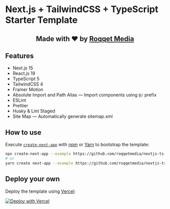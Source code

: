 # Next.js + TailwindCSS + TypeScript Starter Template

<div align="center">
  <h2>Made with ❤ by <a href="https://github.com/roqqetmedia">Roqqet Media</a></h2>
</div>

## Features

- Next.js 15
- React.js 19
- TypeScript 5
- TailwindCSS 4
- Framer Motion
- Absolute Import and Path Alias — Import components using `@/` prefix
- ESLint
- Prettier
- Husky & Lint Staged
- Site Map — Automatically generate sitemap.xml

## How to use

Execute
[`create-next-app`](https://github.com/vercel/next.js/tree/canary/packages/create-next-app)
with [npm](https://docs.npmjs.com/cli/init) or
[Yarn](https://yarnpkg.com/lang/en/docs/cli/create/) to bootstrap the template:

```bash
npx create-next-app --example https://github.com/roqqetmedia/nextjs-ts-tailwind-starter nextjs-ts-tailwind-starter
# or
yarn create next-app --example https://github.com/roqqetmedia/nextjs-ts-tailwind-starter nextjs-ts-tailwind-starter
```

## Deploy your own

Deploy the template using
[Vercel](https://vercel.com?utm_source=github&utm_medium=readme&utm_campaign=next-template):

[![Deploy with Vercel](https://vercel.com/button)](https://vercel.com/new/git/external?repository-url=https://github.com/roqqetmedia/nextjs-ts-tailwind-starter)
